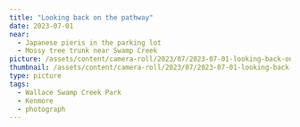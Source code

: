 ```yaml
---
title: "Looking back on the pathway"
date: 2023-07-01
near:
  - Japanese pieris in the parking lot
  - Mossy tree trunk near Swamp Creek
picture: /assets/content/camera-roll/2023/07/2023-07-01-looking-back-on-the-pathway/20230702_015011324_iOS.jpg
thumbnail: /assets/content/camera-roll/2023/07/2023-07-01-looking-back-on-the-pathway/20230702_015011324_iOS-thumbnail.jpg
type: picture
tags:
  - Wallace Swamp Creek Park
  - Kenmore
  - photograph
---
```

